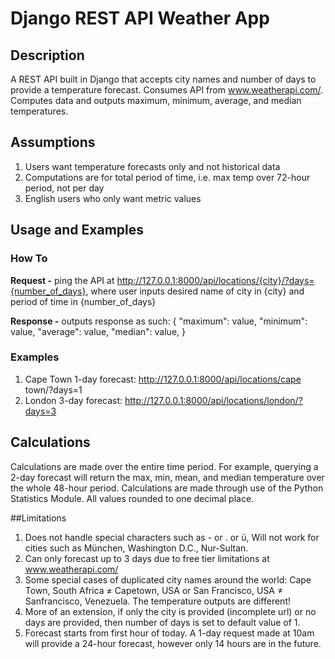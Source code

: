 # Django REST API Weather App

## Description
A REST API built in Django that accepts city names and number of days to provide a temperature forecast. 
Consumes API from www.weatherapi.com/. Computes data and outputs maximum, minimum, average, and median temperatures. 

## Assumptions
1. Users want temperature forecasts only and not historical data
2. Computations are for total period of time, i.e. max temp over 72-hour period, not per day
3. English users who only want metric values

## Usage and Examples
### How To
**Request -**
ping the API at http://127.0.0.1:8000/api/locations/{city}/?days={number_of_days},
where user inputs desired name of city in {city} and period of time in {number_of_days}

**Response -** outputs response as such: {
    "maximum": value,
    "minimum": value,
    "average": value,
    "median": value,
    }

### Examples
1. Cape Town 1-day forecast:
http://127.0.0.1:8000/api/locations/cape town/?days=1
2. London 3-day forecast:
http://127.0.0.1:8000/api/locations/london/?days=3

## Calculations
Calculations are made over the entire time period. For example, querying a 2-day forecast will return the max, min,
mean, and median temperature over the whole 48-hour period. Calculations are made through use of the Python Statistics 
Module. All values rounded to one decimal place.

##Limitations
1. Does not handle special characters such as - or . or ü,
Will not work for cities such as München, Washington D.C., Nur-Sultan.
2. Can only forecast up to 3 days due to free tier limitations at www.weatherapi.com/
3. Some special cases of duplicated city names around the world: Cape Town, South Africa ≠ Capetown, USA
or San Francisco, USA ≠ Sanfrancisco, Venezuela. The temperature outputs are different!
4. More of an extension, if only the city is provided (incomplete url) or no days are provided,
   then number of days is set to default value of 1.
5. Forecast starts from first hour of today. A 1-day request made at 10am will provide a 24-hour forecast,
   however only 14 hours are in the future. 